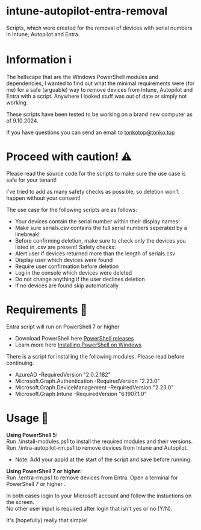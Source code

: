 # intune-autopilot-entra-removal 
Scripts, which were created for the removal of devices with serial numbers in Intune, Autopilot and Entra.<br/>

# Information ℹ️
The hellscape that are the Windows PowerShell modules and dependencies, I wanted to find out what the minimal requirements were (for me) for a safe (arguable) way to remove devices from Intune, Autopilot and Entra with a script. Anywhere I looked stuff was out of date or simply not working.

These scripts have been tested to be working on a brand new computer as of 9.10.2024.

If you have questions you can send an email to tonkotop@tonko.top

# Proceed with caution! ⚠️
Please read the source code for the scripts to make sure the use case is safe for your tenant!

I've tried to add as many safety checks as possible, so deletion won't happen without your consent!

The use case for the following scripts are as follows:
 - Your devices contain the serial number within their display names!
 - Make sure serials.csv contains the full serial numbers seperated by a linebreak!
 - Before confirming deletion, make sure to check only the devices you listed in .csv are present!
Safety checks:
 - Alert user if devices returned more than the length of serials.csv
 - Display user which devices were found
 - Require user confirmation before deletion
 - Log in the console which devices were deleted
 - Do not change anything if the user declines deletion
 - If no devices are found skip automatically

# Requirements 📝
Entra script will run on PowerShell 7 or higher
 - Download PowerShell here [PowerShell releases](https://github.com/PowerShell/PowerShell/releases)
 - Learn more here [Installing PowerShell on Windows](https://learn.microsoft.com/en-us/powershell/scripting/install/installing-powershell-on-windows?view=powershell-7.4)

There is a script for installing the following modules. Please read before continuing.
 - AzureAD -RequiredVersion "2.0.2.182"
 - Microsoft.Graph.Authentication -RequiredVersion "2.23.0"
 - Microsoft.Graph.DeviceManagement -RequiredVersion "2.23.0"
 - Microsoft.Graph.Intune -RequiredVersion "6.1907.1.0"

# Usage 📜
<strong>Using PowerShell 5:</strong><br/>
Run .\install-modules.ps1 to install the required modules and their versions.<br/>
Run .\intra-autopilot-rm.ps1 to remove devices from Intune and Autopilot.
 - Note: Add your appId at the start of the script and save before running.

<strong>Using PowerShell 7 or higher:</strong><br/>
Run .\entra-rm.ps1 to remove devices from Entra.
Open a terminal for PowerShell 7 or higher .

In both cases login to your Microsoft account and follow the instuctions on the screen.<br/>No other user input is required after login that isn't yes or no (Y/N).

It's (hopefully) really that simple!